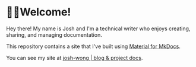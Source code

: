 # 👋🏼Welcome!

Hey there! My name is Josh and I'm a technical writer who enjoys creating, sharing, and managing documentation.

This repository contains a site that I've built using [Material for MkDocs](https://squidfunk.github.io/mkdocs-material/).

You can see my site at [josh-wong | blog & project docs](https://josh-wong.github.io/).
